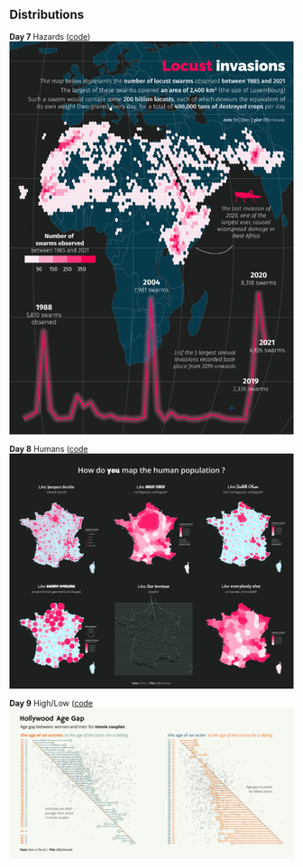 ## Distributions

**Day 7** Hazards ([code](https://github.com/BjnNowak/TidyTuesday/blob/main/SC_Locust.R))
![day 7](fig/day7.png)

**Day 8** Humans ([code](https://github.com/BjnNowak/TidyTuesday/blob/main/SC_HumanPop.R)
![day 8](fig/day8.png)

**Day 9** High/Low ([code](https://github.com/BjnNowak/TidyTuesday/blob/main/SC_AgeGap.R)
![day 9](fig/day9.png)
